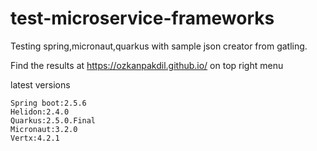 # test-microservice-frameworks

Testing spring,micronaut,quarkus with sample json creator from gatling.

Find the results at https://ozkanpakdil.github.io/ on top right menu

latest versions
```
Spring boot:2.5.6
Helidon:2.4.0
Quarkus:2.5.0.Final
Micronaut:3.2.0
Vertx:4.2.1
```
